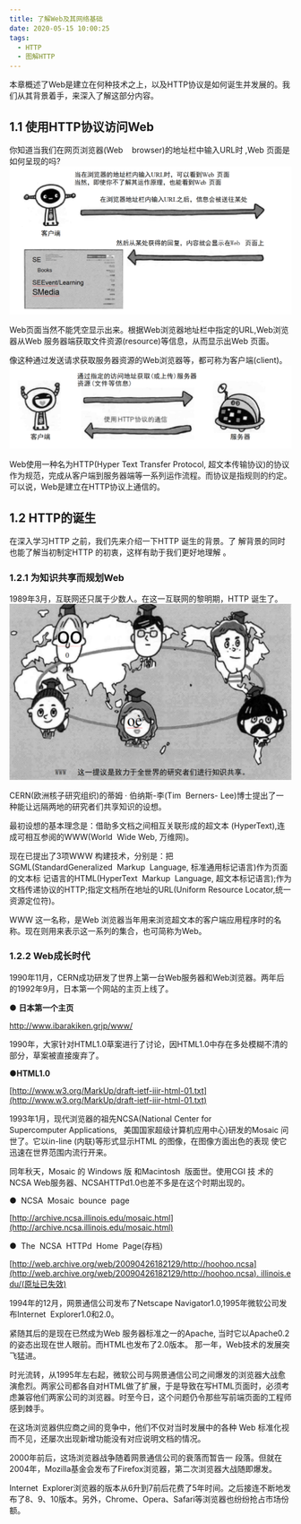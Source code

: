 ```yaml
---
title: 了解Web及其网络基础
date: 2020-05-15 10:00:25
tags:
  - HTTP
  - 图解HTTP
---
```

本章概述了Web是建立在何种技术之上，以及HTTP协议是如何诞生并发展的。我们从其背景着手，来深入了解这部分内容。
 
<!--more-->

## 1.1 使用HTTP协议访问Web

你知道当我们在网页浏览器(Web    browser)的地址栏中输入URL时 ,Web 页面是如何呈现的吗?
![](https://raw.githubusercontent.com/1183675887/obsidian-picture-bed/main/104_图解HTTP/001.png)

Web页面当然不能凭空显示出来。根据Web浏览器地址栏中指定的URL,Web浏览器从Web 服务器端获取文件资源(resource)等信息，从而显示出Web 页面。

像这种通过发送请求获取服务器资源的Web浏览器等，都可称为客户端(client)。
![](https://raw.githubusercontent.com/1183675887/obsidian-picture-bed/main/104_图解HTTP/002.png)

Web使用一种名为HTTP(Hyper Text Transfer Protocol, 超文本传输协议)的协议作为规范，完成从客户端到服务器端等一系列运作流程。而协议是指规则的约定。可以说，Web是建立在HTTP协议上通信的。

## 1.2 HTTP的诞生

在深入学习HTTP 之前，我们先来介绍一下HTTP 诞生的背景。了 解背景的同时也能了解当初制定HTTP 的初衷，这样有助于我们更好地理解 。

### 1.2.1 为知识共享而规划Web

1989年3月，互联网还只属于少数人。在这一互联网的黎明期，HTTP 诞生了。
![](https://raw.githubusercontent.com/1183675887/obsidian-picture-bed/main/104_图解HTTP/003.png)

CERN(欧洲核子研究组织)的蒂姆 · 伯纳斯-李(Tim  Berners- Lee)博士提出了一种能让远隔两地的研究者们共享知识的设想。

最初设想的基本理念是：借助多文档之间相互关联形成的超文本 (HyperText),连成可相互参阅的WWW(World  Wide Web, 万维网)。

现在已提出了3项WWW 构建技术，分别是：把SGML(StandardGeneralized  Markup  Language, 标准通用标记语言)作为页面的文本标 记语言的HTML(HyperText  Markup  Language, 超文本标记语言);作为文档传递协议的HTTP;指定文档所在地址的URL(Uniform Resource Locator,统一资源定位符)。

WWW 这一名称，是Web 浏览器当年用来浏览超文本的客户端应用程序时的名称。现在则用来表示这一系列的集合，也可简称为Web。

### 1.2.2 Web成长时代

1990年11月，CERN成功研发了世界上第一台Web服务器和Web浏览器。两年后的1992年9月，日本第一个网站的主页上线了。

**●** **日本第一个主页**

http://www.ibarakiken.grjp/www/

1990年，大家针对HTML1.0草案进行了讨论，因HTML1.0中存在多处模糊不清的部分，草案被直接废弃了。

**●HTML1.0**

[http://www.w3.org/MarkUp/draft-ietf-iiir-html-01.txt](http://www.w3.org/MarkUp/draft-ietf-iiir-html-01.txt)

1993年1月，现代浏览器的祖先NCSA(National Center for Supercomputer Applications,   美国国家超级计算机应用中心)研发的Mosaic 问世了。它以in-line (内联)等形式显示HTML 的图像，在图像方面出色的表现 使它迅速在世界范围内流行开来。

同年秋天，Mosaic 的 Windows 版 和Macintosh  版面世。使用CGI 技 术的NCSA Web服务器、NCSAHTTPd1.0也差不多是在这个时期出现的。

●  NCSA  Mosaic  bounce  page

[http://archive.ncsa.illinois.edu/mosaic.html](http://archive.ncsa.illinois.edu/mosaic.html)

●  The  NCSA  HTTPd  Home  Page(存档)

[http://web.archive.org/web/20090426182129/http://hoohoo.ncsa](http://web.archive.org/web/20090426182129/http://hoohoo.ncsa). illinois.edu/(原址已失效)

1994年的12月，网景通信公司发布了Netscape Navigator1.0,1995年微软公司发布Internet  Explorer1.0和2.0。

紧随其后的是现在已然成为Web 服务器标准之一的Apache, 当时它以Apache0.2的姿态出现在世人眼前。而HTML也发布了2.0版本。 那一年，Web技术的发展突飞猛进。

时光流转，从1995年左右起，微软公司与网景通信公司之间爆发的浏览器大战愈演愈烈。两家公司都各自对HTML做了扩展，于是导致在写HTML页面时，必须考虑兼容他们两家公司的浏览器。时至今日，这个问题仍令那些写前端页面的工程师感到棘手。

在这场浏览器供应商之间的竞争中，他们不仅对当时发展中的各种 Web 标准化视而不见，还屡次出现新增功能没有对应说明文档的情况。

2000年前后，这场浏览器战争随着网景通信公司的衰落而暂告一 段落。但就在2004年，Mozilla基金会发布了Firefox浏览器，第二次浏览器大战随即爆发。

Internet  Explorer浏览器的版本从6升到7前后花费了5年时间。之后接连不断地发布了8、9、10版本。另外，Chrome、Opera、Safari等浏览器也纷纷抢占市场份额。

